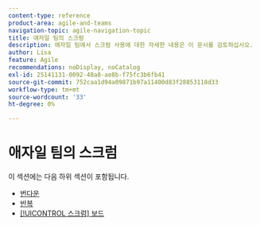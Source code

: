 ```yaml
---
content-type: reference
product-area: agile-and-teams
navigation-topic: agile-navigation-topic
title: 애자일 팀의 스크럼
description: 애자일 팀에서 스크럼 사용에 대한 자세한 내용은 이 문서를 검토하십시오.
author: Lisa
feature: Agile
recommendations: noDisplay, noCatalog
exl-id: 25141131-0092-48a8-ae8b-f75fc3b6fb41
source-git-commit: 752caa1d94a09871b97a11400d83f28853118d33
workflow-type: tm+mt
source-wordcount: '33'
ht-degree: 0%

---
```


# 애자일 팀의 스크럼

이 섹션에는 다음 하위 섹션이 포함됩니다.

* [번다운](../../agile/use-scrum-in-an-agile-team/burndown/burndown.md)
* [반복](../../agile/use-scrum-in-an-agile-team/iterations/iterations.md)
* [[!UICONTROL 스크럼] 보드](../../agile/use-scrum-in-an-agile-team/scrum-board/scrum-board.md)
